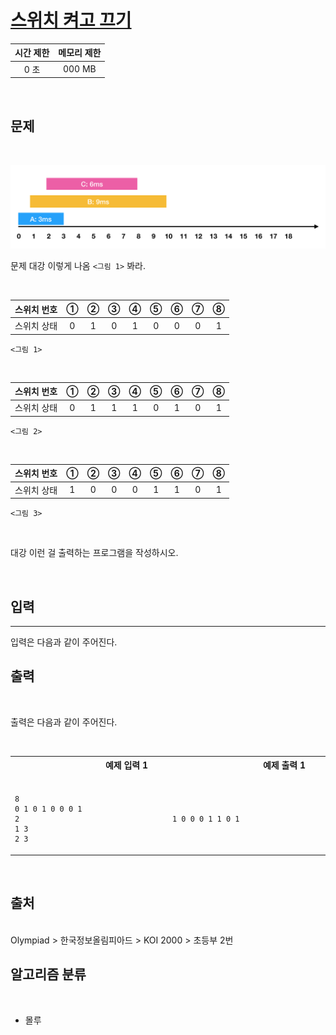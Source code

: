 # [스위치 켜고 끄기](https://www.acmicpc.net/problem/0000)

| 시간 제한 | 메모리 제한 |
| :-------: | :---------: |
|   0 초    |   000 MB    |

<br />

## 문제

<br />

![그림1](./asset/1.png)

문제 대강 이렇게 나옴 `<그림 1>` 봐라.

<br/>

| 스위치 번호 |  ①  |  ②  |  ③  |  ④  |  ⑤  |  ⑥  |  ⑦  |  ⑧  |
| :---------: | :-: | :-: | :-: | :-: | :-: | :-: | :-: | :-: |
| 스위치 상태 |  0  |  1  |  0  |  1  |  0  |  0  |  0  |  1  |

`<그림 1>`

<br/>

| 스위치 번호 |  ①  |  ②  |  ③  |  ④  |  ⑤  |  ⑥  |  ⑦  |  ⑧  |
| :---------: | :-: | :-: | :-: | :-: | :-: | :-: | :-: | :-: |
| 스위치 상태 |  0  |  1  |  1  |  1  |  0  |  1  |  0  |  1  |

`<그림 2>`

<br/>

| 스위치 번호 |  ①  |  ②  |  ③  |  ④  |  ⑤  |  ⑥  |  ⑦  |  ⑧  |
| :---------: | :-: | :-: | :-: | :-: | :-: | :-: | :-: | :-: |
| 스위치 상태 |  1  |  0  |  0  |  0  |  1  |  1  |  0  |  1  |

`<그림 3>`

<br/>

대강 이런 걸 출력하는 프로그램을 작성하시오.

<br />

## 입력

<hr />
입력은 다음과 같이 주어진다.

<br />

## 출력

<br />

출력은 다음과 같이 주어진다.

<br />

<table><tr><th><img width=120/>예제 입력 1<img width=120/></th><th><img width=120/>예제 출력 1<img width=120/></th></tr><tr><td>

```
8
0 1 0 1 0 0 0 1
2
1 3
2 3
```

</td><td>

```
1 0 0 0 1 1 0 1
```

</td></tr></table>

<br />

## 출처

<br />
Olympiad > 한국정보올림피아드 > KOI 2000 > 초등부 2번

<br />

## 알고리즘 분류

<br />

- 몰루
